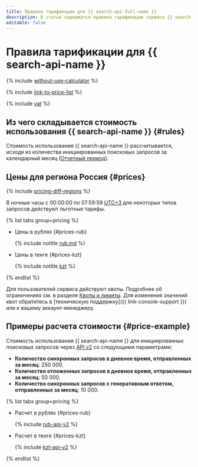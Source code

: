 ```yaml
---
title: Правила тарификации для {{ search-api-full-name }}
description: В статье содержатся правила тарификации сервиса {{ search-api-name }}.
editable: false
---
```


# Правила тарификации для {{ search-api-name }}



{% include [without-use-calculator](../_includes/pricing/without-use-calculator.md) %}

{% include [link-to-price-list](../_includes/pricing/link-to-price-list.md) %}


{% include [vat](../_includes/vat.md) %}

## Из чего складывается стоимость использования {{ search-api-name }} {#rules}

Стоимость использования {{ search-api-name }} рассчитывается, исходя из количества инициированных поисковых запросов за календарный месяц ([Отчетный период](../billing/concepts/reporting-period.md)).

## Цены для региона Россия {#prices}

{% include [pricing-diff-regions](../_includes/pricing-diff-regions.md) %}

В ночные часы с 00:00:00 по 07:59:59 [UTC+3](https://ru.wikipedia.org/wiki/UTC%2B3:00) для некоторых типов запросов действуют льготные тарифы.


{% list tabs group=pricing %}

- Цены в рублях {#prices-rub}

  {% include notitle [rub.md](../_pricing/search-api/rub.md) %}

- Цены в тенге {#prices-kzt}

  {% include notitle [kzt](../_pricing/search-api/kzt.md) %}

{% endlist %}



Для пользователей сервиса действуют квоты. Подробнее об ограничениях см. в разделе [Квоты и лимиты](concepts/limits.md). Для изменения значений квот обратитесь в [техническую поддержку]({{ link-console-support }}) или к вашему аккаунт-менеджеру.

## Примеры расчета стоимости {#price-example}

Стоимость использования {{ search-api-name }} для инициированных поисковых запросов через [API v2](./concepts/index.md#api-v2) со следующими параметрами:

* **Количество синхронных запросов в дневное время, отправленных за месяц**: 250 000.
* **Количество отложенных запросов в дневное время, отправленных за месяц**: 50 000.
* **Количество синхронных запросов с генеративным ответом, отправленных за месяц**: 10 000.


{% list tabs group=pricing %}

- Расчет в рублях {#prices-rub}

  {% include [rub-api-v2](../_pricing_examples/search-api/rub-api-v2.md) %}

- Расчет в тенге {#prices-kzt}

  {% include [kzt-api-v2](../_pricing_examples/search-api/kzt-api-v2.md) %}

{% endlist %}


